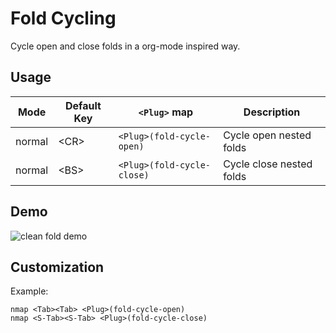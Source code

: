 Fold Cycling
============
Cycle open and close folds in a org-mode inspired way.

Usage
-----
| Mode   | Default Key | `<Plug>` map               | Description              |
| ------ | ----------- | -------------------------- | ------------------------ |
| normal | \<CR>       | `<Plug>(fold-cycle-open)`  | Cycle open nested folds  |
| normal | \<BS>       | `<Plug>(fold-cycle-close)` | Cycle close nested folds |

Demo
----
![clean fold demo](https://cloud.githubusercontent.com/assets/2142684/7664231/d57b6300-fb32-11e4-9b34-e73ac9099e77.gif)

Customization
-------------
Example:
```vim
nmap <Tab><Tab> <Plug>(fold-cycle-open)
nmap <S-Tab><S-Tab> <Plug>(fold-cycle-close)
```
